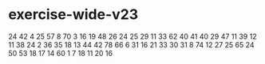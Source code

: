 # exercise-wide-v23
24
42
4
25
57
8
70
3
16
19
48
26
24
25
29
11
33
62
40
41
40
29
47
11
39
12
11
38
24
2
36
35
18
13
44
42
78
66
6
31
16
21
33
30
31
8
74
12
27
25
65
24
50
53
18
17
14
60
1
7
18
11
20
16
